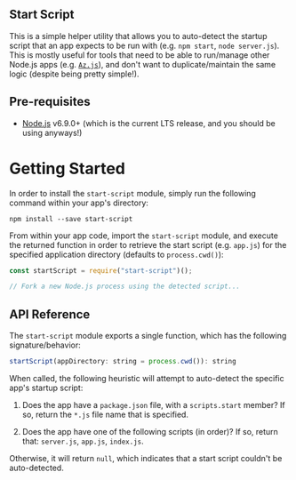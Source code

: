 ## Start Script

This is a simple helper utility that allows you to auto-detect the startup script that an app expects to be run with (e.g. `npm start`, `node server.js`). This is mostly useful for tools that need to be able to run/manage other Node.js apps (e.g. [`Az.js`](https://github.com/lostintangent/azjs)), and don't want to duplicate/maintain the same logic (despite being pretty simple!).

## Pre-requisites

* [Node.js](https://nodejs.org/en/) v6.9.0+ (which is the current LTS release, and you should be using anyways!)

# Getting Started

In order to install the `start-script` module, simply run the following command within your app's directory:

```shell
npm install --save start-script
```

From within your app code, import the `start-script` module, and execute the returned function in order to retrieve the start script (e.g. `app.js`) for the specified application directory (defaults to `process.cwd()`):

```javascript
const startScript = require("start-script")();

// Fork a new Node.js process using the detected script...
```

## API Reference

The `start-script` module exports a single function, which has the following signature/behavior:

```javascript
startScript(appDirectory: string = process.cwd()): string
```

When called, the following heuristic will attempt to auto-detect the specific app's startup script:

1. Does the app have a `package.json` file, with a `scripts.start` member? If so, return the `*.js` file name that is specified.

2. Does the app have one of the following scripts (in order)? If so, return that: `server.js`, `app.js`, `index.js`.

Otherwise, it will return `null`, which indicates that a start script couldn't be auto-detected.